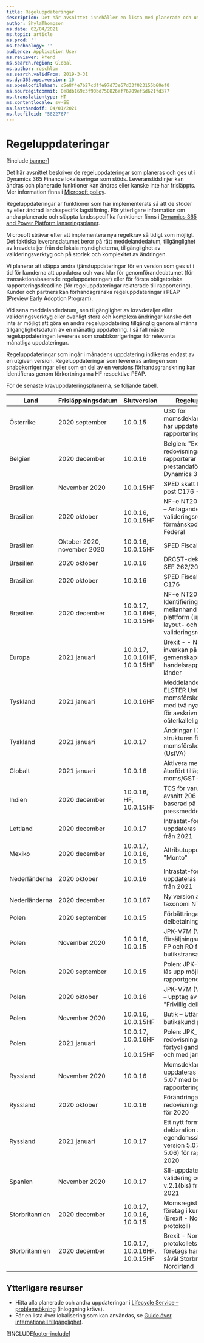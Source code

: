 ```yaml
---
title: Regeluppdateringar
description: Det här avsnittet innehåller en lista med planerade och utgivna regleruppdateringar för Microsoft Dynamics 365 Finance.
author: ShylaThompson
ms.date: 02/04/2021
ms.topic: article
ms.prod: ''
ms.technology: ''
audience: Application User
ms.reviewer: kfend
ms.search.region: Global
ms.author: roschlom
ms.search.validFrom: 2019-3-31
ms.dyn365.ops.version: 10
ms.openlocfilehash: c5e8f4e7b27cdffe97d73e67d33f023155b60ef0
ms.sourcegitcommit: 0e8db169c3f90bd750826af76709ef5d621fd377
ms.translationtype: HT
ms.contentlocale: sv-SE
ms.lasthandoff: 04/01/2021
ms.locfileid: "5822767"
---
```

# <a name="regulatory-updates"></a>Regeluppdateringar

[!include [banner](../includes/banner.md)]

Det här avsnittet beskriver de regeluppdateringar som planeras och ges ut i Dynamics 365 Finance lokaliseringar som stöds. Leveranstidslinjer kan ändras och planerade funktioner kan ändras eller kanske inte har frisläppts. Mer information finns i [Microsoft policy](https://go.microsoft.com/fwlink/p/?linkid=2007332). 

Regeluppdateringar är funktioner som har implementerats så att de stöder ny eller ändrad landsspecifik lagstiftning. För ytterligare information om andra planerade och släppta landsspecifika funktioner finns i [Dynamics 365 and Power Platform lanseringsplaner](https://docs.microsoft.com/business-applications-release-notes/index).

Microsoft strävar efter att implementera nya regelkrav så tidigt som möjligt. Det faktiska leveransdatumet beror på rätt meddelandedatum, tillgänglighet av kravdetaljer från de lokala myndigheterna, tillgänglighet av valideringsverktyg och på storlek och komplexitet av ändringen.

Vi planerar att släppa andra tjänstuppdateringar för en version som ges ut i tid för kunderna att uppdatera och vara klar för genomförandedatumet (för transaktionsbaserade regeluppdateringar) eller för första obligatoriska rapporteringsdeadline (för regeluppdateringar relaterade till rapportering). Kunder och partners kan förhandsgranska regeluppdateringar i PEAP (Preview Early Adoption Program).

Vid sena meddelandedatum, sen tillgänglighet av kravdetaljer eller valideringsverktyg eller ovanligt stora och komplexa ändringar kanske det inte är möjligt att göra en andra regeluppdatering tillgänglig genom allmänna tillgänglighetsdatum av en månatlig uppdatering. I så fall måste regeluppdateringen levereras som snabbkorrigeringar för relevanta månatliga uppdateringar.

Regeluppdateringar som ingår i månadens uppdatering indikeras endast av en utgiven version. Regeluppdateringar som levereras antingen som snabbkorrigeringar eller som en del av en versions förhandsgranskning kan identifieras genom förkortningarna HF respektive PEAP. 

För de senaste kravuppdateringsplanerna, se följande tabell.   

|Land|Frisläppningsdatum|Slutversion|Regeluppdatering|
|--------------------|---------------|-------|-------|
|      Österrike         |   2020 september      | 10.0.15      |   U30 för momsdeklarationsformat har uppdaterats för 2020-rapportering   |
|      Belgien         |   2020 december      | 10.0.16      |   Belgien: "Exportera redovisningstransaktioner" rapporterar prestandaförbättringar i Dynamics 365 Finance   |   
|      Brasilien         |   November 2020      | 10.0.15HF      |   SPED skatt ICMS/IPI - post C176 - RS status   |
|      Brasilien         |   2020 oktober      | 10.0.16, 10.0.15HF      |   NF-e NT2019.001 v1.51 – Antagande av valideringsreglerna hos en förmånskod från Distrito Federal   |
|      Brasilien         |   Oktober 2020, november 2020      | 10.0.16, 10.0.15HF      |   SPED Fiscal – Layout 015   |
|      Brasilien         |   2020 oktober      | 10.0.16      |   DRCST-deklaration SC – SEF 262/2020   |
|      Brasilien         |   2020 oktober      | 10.0.16      |   SPED Fiscal ICMS/IPI-post C176   |
|      Brasilien         |   2020 december      | 10.0.17, 10.0.16HF, 10.0.15HF      |   NF-e NT2020.006 - Identifiering av mellanhand för digital plattform (uppdatering av layout- och valideringsregler)   |
|      Europa        |   2021 januari       | 10.0.17, 10.0.16HF, 10.0.15HF      |   Brexit - - Nordirlands inverkan på gemenskapsintern handelsrapportering i EU-länder  |
|      Tyskland        |   2021 januari       | 10.0.16HF      |   Meddelandeformat ELSTER UstVA för momsförskott utökades med två nya rutor 37,50 för avskrivning av oåterkalleliga skulder  |
|      Tyskland        |   2021 januari       | 10.0.17      |   Ändringar i XML-strukturen för momsförskott för ELSTER (UstVA)  |
|      Globalt        |   2021 januari       | 10.0.16      |   Aktivera mekanismen för återfört tillägg för moms/GST-schema  |
|      Indien         |   2020 december      | 10.0.16, HF, 10.0.15HF      |   TCS för varuförsäljning avsnitt 206 9(1H), ändring baserad på CBDT-pressmeddelande  |
|      Lettland         |   2020 december      | 10.0.17      |   Intrastat-formatet uppdateras med början från 2021  |
|      Mexiko         |   2020 december      | 10.0.17, 10.0.16, 10.0.15      |   Attributuppdatering "Monto" |
|      Nederländerna         |   2020 oktober      | 10.0.16     |   Intrastat-formatet uppdateras med början från 2021 |
|      Nederländerna         |   2020 december      | 10.0.167     |   Ny version av nederländsk taxonomi NT15 |
|      Polen          |   2020 september     | 10.0.15     |   Förbättringar av frivillig delbetalning |
|      Polen          |   November 2020     | 10.0.16, 10.0.15     |   JPK-V7M (VDEK) – försäljningsdokumenttyp FP och RO för butikstransaktioner |
|      Polen          |   2020 september     | 10.0.15     |   Polen: JPK-V7M (VDEK) – lås upp möjlighet att köra rapportgenerering av delar |
|      Polen          |   2020 oktober     | 10.0.16     |   JPK-V7M (VDEK) rapport – upptag av parametern "Frivillig delbetalning" |
|      Polen          |   November 2020     | 10.0.16, 10.0.15HF     |   Butik – Utfärda faktura för butikskund per begäran |
|      Polen          |   2021 januari     | 10.0.17, 10.0.16HF , 10.0.15HF     |   Polen: JPK_KR (SAF-redovisningsböcker) förtydliganden, gäller från och med januari 2021 |
|      Ryssland          |   November 2020     | 10.0.16    |   Momsdeklarationsformatet uppdateras till version 5.07 med början från rapportering för Q4 2020|
|      Ryssland          |   2020 oktober     | 10.0.16    |   Förändringar i PBU18 för redovisningsrapportering för 2020|
|      Ryssland          |   2021 januari     | 10.0.17    |   Ett nytt format för deklaration av egendomsskatt (teknisk version 5.07 istället för 5.06) för rapporteringen 2020|
|      Spanien          |   November 2020     | 10.0.17    |   SII-uppdatering, validering och fel v.2.1(bis) från 1 januari 2021|
|      Storbritannien         |   2020 december     | 10.0.17, 10.0.16, 10.0.15    |   Momsregistrering av företag i kundfakturor (Brexit - Nordirland-protokoll)|
|      Storbritannien          |   2020 december     | 10.0.17, 10.0.16HF. 10.0.15HF    |   Brexit - Nordirland-protokollets inverkan på företags handelsvaror i såväl Storbritannien som Nordirland|



## <a name="additional-resources"></a>Ytterligare resurser
- Hitta alla planerade och andra uppdateringar i [Lifecycle Service – problemsökning](https://lcs.dynamics.com/Logon/Index) (inloggning krävs).
- För en lista över lokalisering som kan användas, se [Guide över internationell tillgänglighet](https://aka.ms/dynamics_365_international_availability_deck).



[!INCLUDE[footer-include](../../includes/footer-banner.md)]